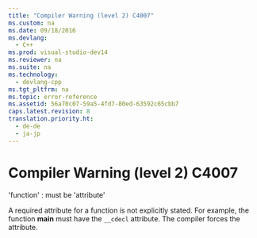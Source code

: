 ```yaml
---
title: "Compiler Warning (level 2) C4007"
ms.custom: na
ms.date: 09/18/2016
ms.devlang: 
  - C++
ms.prod: visual-studio-dev14
ms.reviewer: na
ms.suite: na
ms.technology: 
  - devlang-cpp
ms.tgt_pltfrm: na
ms.topic: error-reference
ms.assetid: 56a70c07-59a5-4fd7-80ed-63592c65cbb7
caps.latest.revision: 8
translation.priority.ht: 
  - de-de
  - ja-jp
---
```

# Compiler Warning (level 2) C4007
'function' : must be 'attribute'  
  
 A required attribute for a function is not explicitly stated. For example, the function **main** must have the `__cdecl` attribute. The compiler forces the attribute.